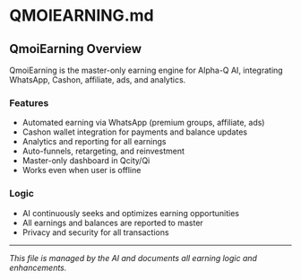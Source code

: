 # QMOIEARNING.md

## QmoiEarning Overview

QmoiEarning is the master-only earning engine for Alpha-Q AI, integrating WhatsApp, Cashon, affiliate, ads, and analytics.

### Features
- Automated earning via WhatsApp (premium groups, affiliate, ads)
- Cashon wallet integration for payments and balance updates
- Analytics and reporting for all earnings
- Auto-funnels, retargeting, and reinvestment
- Master-only dashboard in Qcity/Qi
- Works even when user is offline

### Logic
- AI continuously seeks and optimizes earning opportunities
- All earnings and balances are reported to master
- Privacy and security for all transactions

---

*This file is managed by the AI and documents all earning logic and enhancements.* 